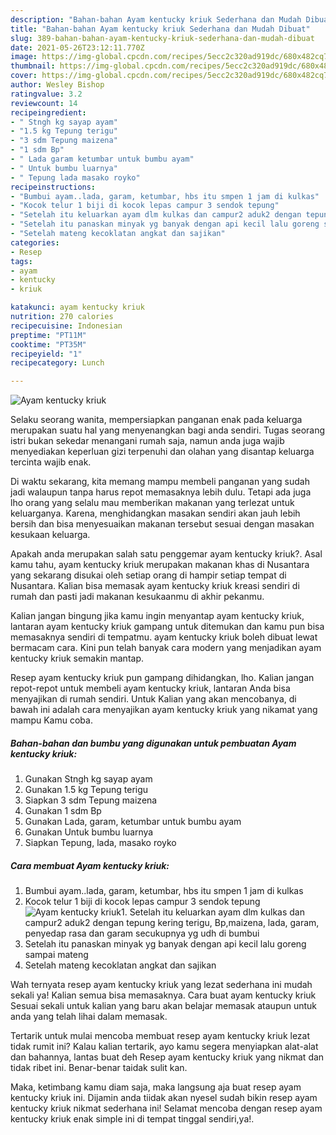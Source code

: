 ```yaml
---
description: "Bahan-bahan Ayam kentucky kriuk Sederhana dan Mudah Dibuat"
title: "Bahan-bahan Ayam kentucky kriuk Sederhana dan Mudah Dibuat"
slug: 389-bahan-bahan-ayam-kentucky-kriuk-sederhana-dan-mudah-dibuat
date: 2021-05-26T23:12:11.770Z
image: https://img-global.cpcdn.com/recipes/5ecc2c320ad919dc/680x482cq70/ayam-kentucky-kriuk-foto-resep-utama.jpg
thumbnail: https://img-global.cpcdn.com/recipes/5ecc2c320ad919dc/680x482cq70/ayam-kentucky-kriuk-foto-resep-utama.jpg
cover: https://img-global.cpcdn.com/recipes/5ecc2c320ad919dc/680x482cq70/ayam-kentucky-kriuk-foto-resep-utama.jpg
author: Wesley Bishop
ratingvalue: 3.2
reviewcount: 14
recipeingredient:
- " Stngh kg sayap ayam"
- "1.5 kg Tepung terigu"
- "3 sdm Tepung maizena"
- "1 sdm Bp"
- " Lada garam ketumbar untuk bumbu ayam"
- " Untuk bumbu luarnya"
- " Tepung lada masako royko"
recipeinstructions:
- "Bumbui ayam..lada, garam, ketumbar, hbs itu smpen 1 jam di kulkas"
- "Kocok telur 1 biji di kocok lepas campur 3 sendok tepung"
- "Setelah itu keluarkan ayam dlm kulkas dan campur2 aduk2 dengan tepung kering terigu, Bp,maizena, lada, garam, penyedap rasa dan garam secukupnya yg udh di bumbui"
- "Setelah itu panaskan minyak yg banyak dengan api kecil lalu goreng sampai mateng"
- "Setelah mateng kecoklatan angkat dan sajikan"
categories:
- Resep
tags:
- ayam
- kentucky
- kriuk

katakunci: ayam kentucky kriuk 
nutrition: 270 calories
recipecuisine: Indonesian
preptime: "PT11M"
cooktime: "PT35M"
recipeyield: "1"
recipecategory: Lunch

---
```



![Ayam kentucky kriuk](https://img-global.cpcdn.com/recipes/5ecc2c320ad919dc/680x482cq70/ayam-kentucky-kriuk-foto-resep-utama.jpg)

Selaku seorang wanita, mempersiapkan panganan enak pada keluarga merupakan suatu hal yang menyenangkan bagi anda sendiri. Tugas seorang istri bukan sekedar menangani rumah saja, namun anda juga wajib menyediakan keperluan gizi terpenuhi dan olahan yang disantap keluarga tercinta wajib enak.

Di waktu  sekarang, kita memang mampu membeli panganan yang sudah jadi walaupun tanpa harus repot memasaknya lebih dulu. Tetapi ada juga lho orang yang selalu mau memberikan makanan yang terlezat untuk keluarganya. Karena, menghidangkan masakan sendiri akan jauh lebih bersih dan bisa menyesuaikan makanan tersebut sesuai dengan masakan kesukaan keluarga. 



Apakah anda merupakan salah satu penggemar ayam kentucky kriuk?. Asal kamu tahu, ayam kentucky kriuk merupakan makanan khas di Nusantara yang sekarang disukai oleh setiap orang di hampir setiap tempat di Nusantara. Kalian bisa memasak ayam kentucky kriuk kreasi sendiri di rumah dan pasti jadi makanan kesukaanmu di akhir pekanmu.

Kalian jangan bingung jika kamu ingin menyantap ayam kentucky kriuk, lantaran ayam kentucky kriuk gampang untuk ditemukan dan kamu pun bisa memasaknya sendiri di tempatmu. ayam kentucky kriuk boleh dibuat lewat bermacam cara. Kini pun telah banyak cara modern yang menjadikan ayam kentucky kriuk semakin mantap.

Resep ayam kentucky kriuk pun gampang dihidangkan, lho. Kalian jangan repot-repot untuk membeli ayam kentucky kriuk, lantaran Anda bisa menyajikan di rumah sendiri. Untuk Kalian yang akan mencobanya, di bawah ini adalah cara menyajikan ayam kentucky kriuk yang nikamat yang mampu Kamu coba.

<!--inarticleads1-->

##### Bahan-bahan dan bumbu yang digunakan untuk pembuatan Ayam kentucky kriuk:

1. Gunakan  Stngh kg sayap ayam
1. Gunakan 1.5 kg Tepung terigu
1. Siapkan 3 sdm Tepung maizena
1. Gunakan 1 sdm Bp
1. Gunakan  Lada, garam, ketumbar untuk bumbu ayam
1. Gunakan  Untuk bumbu luarnya
1. Siapkan  Tepung, lada, masako royko




<!--inarticleads2-->

##### Cara membuat Ayam kentucky kriuk:

1. Bumbui ayam..lada, garam, ketumbar, hbs itu smpen 1 jam di kulkas
1. Kocok telur 1 biji di kocok lepas campur 3 sendok tepung
<img src="https://img-global.cpcdn.com/steps/9a94666d701c7c24/160x128cq70/ayam-kentucky-kriuk-langkah-memasak-2-foto.jpg" alt="Ayam kentucky kriuk">1. Setelah itu keluarkan ayam dlm kulkas dan campur2 aduk2 dengan tepung kering terigu, Bp,maizena, lada, garam, penyedap rasa dan garam secukupnya yg udh di bumbui
1. Setelah itu panaskan minyak yg banyak dengan api kecil lalu goreng sampai mateng
1. Setelah mateng kecoklatan angkat dan sajikan




Wah ternyata resep ayam kentucky kriuk yang lezat sederhana ini mudah sekali ya! Kalian semua bisa memasaknya. Cara buat ayam kentucky kriuk Sesuai sekali untuk kalian yang baru akan belajar memasak ataupun untuk anda yang telah lihai dalam memasak.

Tertarik untuk mulai mencoba membuat resep ayam kentucky kriuk lezat tidak rumit ini? Kalau kalian tertarik, ayo kamu segera menyiapkan alat-alat dan bahannya, lantas buat deh Resep ayam kentucky kriuk yang nikmat dan tidak ribet ini. Benar-benar taidak sulit kan. 

Maka, ketimbang kamu diam saja, maka langsung aja buat resep ayam kentucky kriuk ini. Dijamin anda tiidak akan nyesel sudah bikin resep ayam kentucky kriuk nikmat sederhana ini! Selamat mencoba dengan resep ayam kentucky kriuk enak simple ini di tempat tinggal sendiri,ya!.

